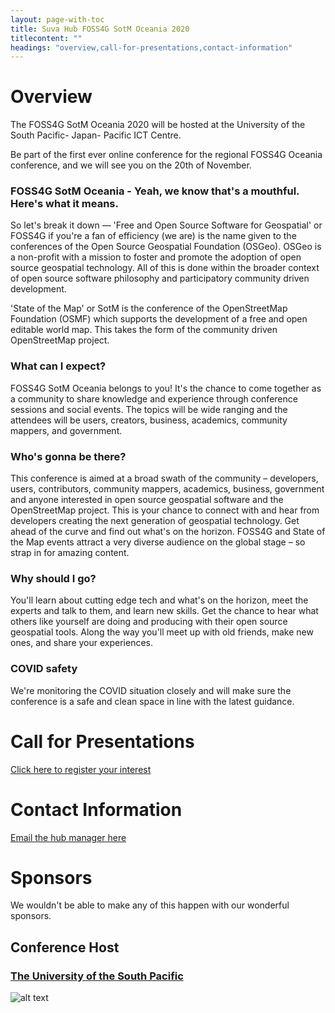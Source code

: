 ```yaml
---
layout: page-with-toc
title: Suva Hub FOSS4G SotM Oceania 2020
titlecontent: ""
headings: "overview,call-for-presentations,contact-information"
---
```



# Overview

The FOSS4G SotM Oceania 2020 will be hosted at the University of the South Pacific- Japan- Pacific ICT Centre.

Be part of the first ever online conference for the regional FOSS4G Oceania conference, and we will see you on the 20th of November. 

### FOSS4G SotM Oceania - Yeah, we know that's a mouthful. Here's what it means.

So let's break it down — 'Free and Open Source Software for Geospatial' or FOSS4G if you're a fan of
    efficiency (we are) is the name given to the conferences of the Open Source Geospatial Foundation (OSGeo).
    OSGeo is a non-profit with a mission to foster and promote the adoption of open source geospatial
    technology. All of this is done within the broader context of open source software philosophy and
    participatory community driven development.
    
'State of the Map' or SotM is the conference of the OpenStreetMap Foundation (OSMF) which supports the
    development of a free and open editable world map. This takes the form of the community driven OpenStreetMap
    project.
    
### What can I expect?
FOSS4G SotM Oceania belongs to you! It's the chance to come together as a community to share
    knowledge and experience through conference sessions and social events.
    The topics will be wide ranging and the attendees will be users, creators, business, academics, community
    mappers, and government.
    
### Who's gonna be there?
This conference is aimed at a broad swath of the community – developers, users, contributors, community mappers,
    academics, business, government and anyone interested in open source geospatial software and the OpenStreetMap
    project.
This is your chance to connect with and hear from developers creating the next generation of geospatial
    technology. Get ahead
    of the curve and find out what's on the horizon. FOSS4G and State of the Map events attract a very diverse
    audience on the global stage – so strap in for amazing content.
### Why should I go?
You'll learn about cutting edge tech and what's on the horizon, meet the experts and talk to them, and learn new
    skills. Get the chance to hear what others like yourself are doing and producing with their open source
    geospatial tools. Along the way you'll meet up with old friends, make new ones, and share your experiences.
### COVID safety
<p>We're monitoring the COVID situation closely and will make sure the conference is a safe and clean space in line
    with the latest guidance.</p>
    
# Call for Presentations

[Click here to register your interest](https://docs.google.com/forms/d/e/1FAIpQLSd8aZjlZvP5ArubK0DkcIfEUIZnyxZLy1pNFS0p4YafKSo4LA/viewform)

# Contact Information

[Email the hub manager here](mailto:carrol.mchan@gmail.com)

# Sponsors

We wouldn't be able to make any of this happen with our wonderful sponsors.

## Conference Host

### [The University of the South Pacific](https://www.usp.ac.fj)
![alt text](https://www.usp.ac.fj/fileadmin/main_uni_template/newwebsite/HomePage-New/Images/Logo.jpg)
